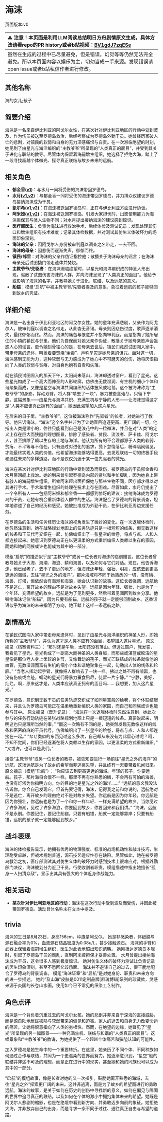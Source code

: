 # 海沫
页面版本:v0
 

| :warning: 注意！本页面是利用LLM阅读总结明日方舟剧情原文生成，具体方法请看repo的PR history或者b站视频：[BV1gdJ7zqESe](https://www.bilibili.com/video/BV1gdJ7zqESe/)         |
|:----------------------------|
| 虽然在生成的过程中已尽量避免，但是错误，幻觉等等仍然无法完全避免。所以本页面内容以娱乐为主，切勿当成一手来源。发现错误请open issue或者b站私信作者进行修改。|



## 其他名称
海的女儿;孩子
## 简要介绍
海沫是一名来自伊比利亚的阿戈尔女性，在某次针对伊比利亚地区的行动中受到波及，作为伤员被送至罗德岛救治，后经考察成为罗德岛外勤干员。她曾经历家破人亡的悲剧，对镇民的软弱和自身的无力深感痛恨与自责。在一次濒临绝望的时刻，她见到了由星光与海洋编织的“主教爷爷”所呈现的“人类真正的面目”，并受到其关于进化与联结的教导。尽管体内保留着海嗣增生组织，她选择了拒绝大海，踏上了一段寻找超越个体微光、探寻真正联结与故乡未来的远航。
## 相关角色
-   **郁金香([v1](char_608_acpion.md))**：与水月一同将受伤的海沫带回罗德岛。
-   **水月([v1](char_437_mizuki.md),[v2](../char_v3/char_437_mizuki.md))**：与郁金香一同将受伤的海沫带回罗德岛，并力排众议建议罗德岛接纳海沫成为干员。
-   **凯尔希([v1](char_003_kalts.md),[v2](../char_v3/char_003_kalts.md))**：在海沫被送回罗德岛时，正在与伊比利亚方面进行协谈。
-   **阿米娅([v1](char_002_amiya.md),[v2](../char_v3/char_002_amiya.md))**：在海沫被送回罗德岛、引发大家担忧时，出面使用能力为海沫担保其与骇人生物不同；对水月提出接纳海沫的建议感到惊讶。
-   **医疗部医生**：负责为海沫进行救治手术、后续体检及测试记录；发现处理其伤口和增生组织有技术难度；记录其体检数据，并对测试其仿生义体破坏力的场面印象深刻。
-   **海沫的父亲**：因阿戈尔人身份被审判庭以调查之名带走，一去不回。
-   **海沫的母亲**：因悲伤而逐渐失声，郁郁而终。
-   **镇民/邻里**：对海沫的父亲作伪证指控他；散播关于海沫母亲的谣言；在海沫母亲死后试图撬门带走遗体并焚烧。
-   **主教爷爷/先驱者**：在海沫濒临绝望时，以星光和海洋编织成的神圣人形出现，驱散了试图伤害海沫的人群，并向海沫呈现了“人类真正的面目”。他给予或影响了海沫的名字，并教导她关于进化、联结、以及远航的意义。
-   **船锚**：模组“启航”中被主教爷爷/先驱者提及的意象，象征着远航的孩子能够回到故乡的凭证。
## 详细介绍
海沫是一名出身于伊比利亚地区的阿戈尔女性。她的童年充满悲剧，父亲作为阿戈尔人，被审判庭以调查之名带走，从此杳无音讯。母亲则因悲伤过度，歌声逐渐消失，最终郁郁而终。然而，海沫的痛苦与恨意并不指向审判庭，而是指向了她所居住的小镇的镇民与邻里。他们为自保而对她父亲作伪证，散播关于她母亲歌声会蛊惑人心的谣言。更令她刻骨铭心的是，在母亲去世后，镇民们竟然试图闯入家中，带走母亲的遗体，叫嚣着要焚烧“余毒”，声称旱灾是她母亲的诅咒。面对这一切，海沫感到无能为力，这种软弱与无力感成为了她心中不可磨灭的创伤，她将厌恨指向了人类的软弱与贫瘠，对自身也抱有自责和失落。

就在镇民试图闯入的那天下午，太阳尚未落山，海沫却透过窗户，看到了星光。这些星光构成了一个高大而神圣的人形轮廓，仿佛由无数湿润、有生机的细小个体和谐聚集而成，又像是星空与海洋共同编织的活体披风或地毯。这个被海沫称为“主教爷爷”的身影，挥动双臂，将人群“啃去了一块”，暴力被蚕食殆尽，只留下宁静。这幅景象——由星光与海洋共织、充满生机与宁静的人形——让海沫觉得这才是“人类本应该真正拥有的面目”，她因此渴望加入这片星光。

在后来的日子里，“主教爷爷”，这位被海沫称作“先驱者”的长者，对她进行了教导。他告诉海沫，“海沫”这个名字并非为了让她盲目追逐更高、更广阔的一切。他指出人类是渺小的，往往只能看到自己是浪花中的一粒微沫，并且在对“人类”的定义上存在巨大而狭隘的理想图景，排除了感染者、贫民、流浪者、萨卡兹、阿戈尔人，甚至排除了赖以生存的土地与海洋。他认为所有的不合理都源于人类的软弱、贫瘠、不平等与不信任。只有通过对进化的追求，抛下怠惰落后，粉碎隔阂偏见，才能最终实现人类的价值。他希望海沫能够站得更高，去发现联结一切的终极手段和通往未来的多样道路，而不是仅仅沉迷于某一位先驱者的微光。

海沫在某次针对伊比利亚地区的行动中受到波及而受伤，被罗德岛的干员郁金香和水月带回舰上救治。她的到来曾引起罗德岛内部的紧张和手忙脚乱，因为她身上带有骇人的海嗣增生组织。所幸阿米娅出面担保她与那些生物不同，医疗部才得以对其进行手术。手术和增生组织的处理在技术上存在困难。尽管如此，水月仍提出了一个令所有人——包括阿米娅和郁金香——都感到惊讶的建议：接纳海沫成为罗德岛的干员，让她有机会重新体验人群中的生活。海沫配合了罗德岛的背景调查，坦率地讲述了自己的经历和感受。她被批准成为外勤干员，在伊比利亚周边支援任务。

在罗德岛的生活和任务经历让海沫的视角发生了微妙的变化。在一次返舰体检时，她忽然注意到，她在战略规划地图上的任务轨迹只是一根短短的线条，但无数这样的线条和干员代号交织在一起，仿佛编织出了一张星空的绘卷，将点与点、人和人都连接起来。她意识到罗德岛正在以更温柔的方式重新编织人类赖以生存的家园，而她和她的同族或许也能成为其中的一部分。

模组“启航”的描述似乎是“主教爷爷”或另一位长者对海沫的临别赠言。这位长者曾教导她关于大海、海潮、海浪、鳞和海兽，以及如何与它们对话。现在，他告诉海沫，他已经老了，去不了更远的地方，但海沫还年轻、强壮、明亮，应该去到更高更远的海域，去往“星光之外的海洋”。那片海域将不同于她熟悉的一切，没有鳞、海兽、灯塔，但依然会有海潮和海浪，她会认识新的故事。这位长者强调，远航绝不是逃亡，离开故乡的理由不是对故乡失望。远航是因为年轻、强壮，也是为了一个年轻、充满希望的故乡。远航是为了见到更多，然后带着见闻回到故乡分享。他嘱咐海沫记住“船锚”，因为只要有船锚，远航的孩子就一定能够回到故乡。这番话语似乎为海沫的未来指明了方向，她正踏上这样一条远航之路。
## 剧情高光
在镇民试图闯入家中带走母亲遗体时，见到了由星光与海洋编织的神圣人形，即她所称的“主教爷爷”，并认为这才是人类本应有的面目，渴望加入这片星光。
原文摘录（档案资料三）：
“那时还是午后，太阳还没有落山。但透过窗户，我发誓，我看见了星光。星光构成了一副高大而神圣的人类身躯，而那些或湛蓝或皎洁的星星像是那位老人身上柔软的关节，又像舞动的孢子，而光芒联结成的线条就像他的血管。无数湿润而富有生机的细小个体和谐地聚集在一起，勾勒出人体的线条和轮廓。”
“当老人挥动起手臂，就像把人群啃去了一块一样。拂过之处不再有喧嚣，也没有伤痕或血迹。蠕动的星光们将暴力蚕食殆尽，徒留一片宁静。”
“宁静，美好，灿烂。啊，原来这才是，人类本应该真正拥有的面目吗......
我想要，加入这片星光。”

在罗德岛，意识到无数干员的任务轨迹交织成了如同星空般的绘卷，将个体联结起来，并且认为罗德岛可能正在温柔地重新编织人类的家园，而自己和同族或许也能参与其中。
原文摘录（晋升记录）：
“海沫在一次返舰体检时忽然注意到，她此次参与的任务行动轨迹在某张战略规划地图上只是一根短短的线条。真要说起来，明明这也只是理所当然的事。”
“而这一次略有不同的是，她突然发现无数像这样的线条和密密麻麻的干员代号，仿佛编织出了一张星空的绘卷，将点与点、人和人都连接在一起。”
“なぜ类似的东西见过这么多次，自己却从来没有为此留心过呢？呵，不知不觉间，你们已经逐渐在将人类赖以生存的家园，以更温柔的方式重新编织。”
“又或许，也可以是我们。”

接受“主教爷爷”或另一位长者的教导，被告知要进行一场前往“星光之外的海洋”的远航，这场远航是为了故乡的希望而非逃离失望，并且终有一天要带着见闻归来。
原文摘录（模组“启航”）：
“你应该去到更高更远的海域。年轻的孩子，你要远航。孩子，那片海将会很不一样。那里不再有你熟悉的鳞，不会再有可怕的海兽，也没有灯塔为你指明方向，你的目的地是星光之外的海洋......”
“远航的意义我没法告诉你，你会自己发现它。但首先要记得，海沫，记得我之前和你说的，远航绝对不是逃亡，离开故乡的理由绝对不是对故乡失望。你远航是因为你年轻，你远航是因为你强壮，你远航也是为了一个和你一样年轻、一样充满希望的故乡。当你见过了许多海潮，见过了许多海浪，你要回到故乡，你要回来和我们讲。”
“海沫，远航不是永别。你要记住，要记住船锚，只要有船锚，船就一定能够靠岸；只要有船锚，远航的孩子就一定能够回到故乡。”
## 战斗表现
海沫的体检报告显示，她拥有优秀的物理强度、标准的战场机动性和战斗技巧，生理耐受卓越，但战术规划普通，源石技艺适应性存在缺陷。尽管如此，她在被罗德岛救治之初，医疗部测试其对仿生义体的破坏力时感到技术上很难应对。根据外勤部门决议，海沫被划分为近卫干员，行使收割者职责，模组描述中指出她擅长“孤身一人扫清众敌”，显示出其具有强大的个体近身作战能力。
## 相关活动
-   **某次针对伊比利亚地区的行动**：海沫在这次行动中受到波及而受伤，并因此被带回罗德岛。活动具体名称未在文本中提及。
## trivia
海沫的生日是8月23日，身高156cm，种族是阿戈尔。
她是非感染者，体细胞与源石融合率为0%，血液源石结晶密度为0.08u/L，甚少接触源石。
海沫的手臂和武器上保留着海嗣增生组织，医生对此表示超出知识范畴。
她刚抵达罗德岛本舰时，引起了罗德岛干员的慌乱，直到阿米娅担保才妥善处置。
水月曾提出接纳海沫成为干员，这令很多人感到极度惊讶。
她对仿生义体的破坏力测试让负责记录的医生印象深刻，甚至不愿回忆该场面。
海沫并不避讳自己的过去，很干脆地配合了罗德岛的背景调查。
模组“海沫证章”和“启航”是对她身份、职责和未来方向的进一步描述。
她的“及山海”皮肤是0011定制品牌[群瑰博辑]系列的珍藏款，灵感来源于炎国的长卷山水画，使用如今已不常见的织染工艺制作。
## 角色点评
海沫是一个背负着沉重过去的阿戈尔女孩。她的悲剧并非来自于深海的直接威胁，而是源自陆地居民狭隘与软弱带来的偏见和迫害。家人的逝去和自身无力改变命运的痛苦，让她将恨意指向了人类的劣根性。然而，在绝望的边缘，她瞥见了“星光”所呈现的另一幅图景——一种充满生机、联结与和谐的“人类真正的面目”。这幅景象和“主教爷爷”的教诲，为她提供了一个超越个体痛苦和狭隘认知的可能性。

加入罗德岛是她生命中的一个重要转折。在这里，她亲历了不同个体、不同种族如何通过合作与联结，共同为一个更温柔的世界而努力。她逐渐意识到，“星空”般的联结并非遥不可及的理想，而是正在进行中的现实，甚至她和她的同族也可以成为其中的一部分。

“启航”的模组故事，像是长者对她的又一次指引，鼓励她离开熟悉的海域，去往“星光之外”探索更广阔的未来。这并非逃离，而是为了故乡的希望而进行的勇敢远航。海沫的故事，是关于如何在历史的创伤中寻找新的意义，如何在偏见与隔阂的世界中追寻真正的联结，以及如何在个体的渺小中拥抱集体未来的希望。她既是阿戈尔人悲剧的缩影，也是在绝境中看到新方向、并勇敢迈步向前的象征。她拒绝大海，并非放弃自己的出身，而是寻求一条不同于过往、通往真正自由与希望的道路。